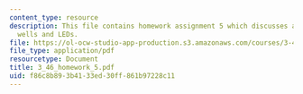 ```yaml
---
content_type: resource
description: This file contains homework assignment 5 which discusses about quantum
  wells and LEDs.
file: https://ol-ocw-studio-app-production.s3.amazonaws.com/courses/3-46-photonic-materials-and-devices-spring-2006/f86c8b893b4133ed30ff861b97228c11_3_46_homework_5.pdf
file_type: application/pdf
resourcetype: Document
title: 3_46_homework_5.pdf
uid: f86c8b89-3b41-33ed-30ff-861b97228c11
---
```

